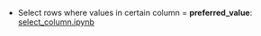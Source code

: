 
- Select rows where values in certain column = **preferred_value**: [select_column.ipynb](select_column.ipynb)
